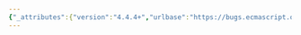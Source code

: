 ```yaml
---
{"_attributes":{"version":"4.4.4+","urlbase":"https://bugs.ecmascript.org/","maintainer":"dherman@mozilla.com"},"bug":{"bug_id":4422,"creation_ts":"2015-07-11 14:57:00 -0700","short_desc":"Do Symbols have a [[Description]] or [[SymbolData]] internal slot?","delta_ts":"2015-07-12 05:46:32 -0700","product":"ECMA-262 Edition 6","component":"editorial issues","version":"unspecified","rep_platform":"All","op_sys":"All","bug_status":"RESOLVED","resolution":"INVALID","priority":"Normal","bug_severity":"minor","everconfirmed":true,"reporter":"a.d.bergi","assigned_to":{"uid":"allen","name":"Allen Wirfs-Brock"},"long_desc":[{"commentid":14541,"comment_count":0,"who":"a.d.bergi","bug_when":"2015-07-11 14:57:34 -0700","thetext":"§6.1.5 <http://www.ecma-international.org/ecma-262/6.0/#sec-ecmascript-language-types-symbol-type> says:\n\n> Each Symbol value immutably holds an associated value called [[Description]]\n> that is either undefined or a String value.\n\n§19.4.4 <http://www.ecma-international.org/ecma-262/6.0/#sec-properties-of-symbol-instances> says:\n\n> Symbol instances have a [[SymbolData]] internal slot.\n\nNow, which one? Or do they have both? Both slots seem to be used throughout the spec.\n\nIt looks like the [[SymbolData]] is some kind of self-referential slot that is used only for identifying whether a value is a symbol. Do we really need both of these?\n\nNot sure whether this is a technical issue (only one slot should be used) or an editorial issue (both slots should be mentioned, in notes as well as in the initialisation / creation of symbols)."},{"commentid":14542,"comment_count":1,"who":"a.d.bergi","bug_when":"2015-07-12 05:46:32 -0700","thetext":"Ooops, I've realised my mistake. I confused symbol *values* with `Symbol` wrapper object *instances*, probably because primitive values that \"hold\" a [[Description]] which looks like a slot but is an \"associated value\" are strange :-)\n\nMaybe §19.4.4\n\n> The [[SymbolData]] internal slot is the Symbol value represented by this Symbol object.\n\nshould be changed to something more obvious like\n\nThe [[SymbolData]] internal slot holds the primitive symbol value represented by this Symbol object.\n\nbut I guess it's not really necessary."}]}}
---
```

